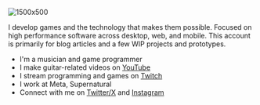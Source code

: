 
![1500x500](https://github.com/user-attachments/assets/0addb386-4f98-447b-a298-e3b3e6411bc9)

I develop games and the technology that makes them possible. Focused on high performance software across desktop, web, and mobile. This account is primarily for blog articles and a few WIP projects and prototypes.

- I'm a musician and game programmer
- I make guitar-related videos on [YouTube](https://youtube.com/@justinhhorner)
- I stream programming and games on [Twitch](https://twitch.tv/justinhhorne)
- I work at Meta, Supernatural
- Connect with me on [Twitter/X](https://x.com/justinhhorner) and [Instagram](https://instagram.com/justinhhorner)
